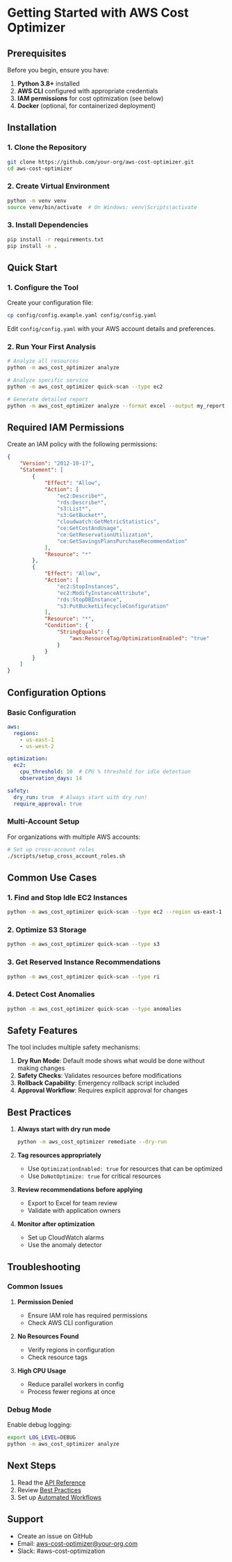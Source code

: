 # Getting Started with AWS Cost Optimizer

## Prerequisites

Before you begin, ensure you have:

1. **Python 3.8+** installed
2. **AWS CLI** configured with appropriate credentials
3. **IAM permissions** for cost optimization (see below)
4. **Docker** (optional, for containerized deployment)

## Installation

### 1. Clone the Repository

```bash
git clone https://github.com/your-org/aws-cost-optimizer.git
cd aws-cost-optimizer
```

### 2. Create Virtual Environment

```bash
python -m venv venv
source venv/bin/activate  # On Windows: venv\Scripts\activate
```

### 3. Install Dependencies

```bash
pip install -r requirements.txt
pip install -e .
```

## Quick Start

### 1. Configure the Tool

Create your configuration file:

```bash
cp config/config.example.yaml config/config.yaml
```

Edit `config/config.yaml` with your AWS account details and preferences.

### 2. Run Your First Analysis

```bash
# Analyze all resources
python -m aws_cost_optimizer analyze

# Analyze specific service
python -m aws_cost_optimizer quick-scan --type ec2

# Generate detailed report
python -m aws_cost_optimizer analyze --format excel --output my_report
```

## Required IAM Permissions

Create an IAM policy with the following permissions:

```json
{
    "Version": "2012-10-17",
    "Statement": [
        {
            "Effect": "Allow",
            "Action": [
                "ec2:Describe*",
                "rds:Describe*",
                "s3:List*",
                "s3:GetBucket*",
                "cloudwatch:GetMetricStatistics",
                "ce:GetCostAndUsage",
                "ce:GetReservationUtilization",
                "ce:GetSavingsPlansPurchaseRecommendation"
            ],
            "Resource": "*"
        },
        {
            "Effect": "Allow",
            "Action": [
                "ec2:StopInstances",
                "ec2:ModifyInstanceAttribute",
                "rds:StopDBInstance",
                "s3:PutBucketLifecycleConfiguration"
            ],
            "Resource": "*",
            "Condition": {
                "StringEquals": {
                    "aws:ResourceTag/OptimizationEnabled": "true"
                }
            }
        }
    ]
}
```

## Configuration Options

### Basic Configuration

```yaml
aws:
  regions:
    - us-east-1
    - us-west-2

optimization:
  ec2:
    cpu_threshold: 10  # CPU % threshold for idle detection
    observation_days: 14

safety:
  dry_run: true  # Always start with dry run!
  require_approval: true
```

### Multi-Account Setup

For organizations with multiple AWS accounts:

```bash
# Set up cross-account roles
./scripts/setup_cross_account_roles.sh
```

## Common Use Cases

### 1. Find and Stop Idle EC2 Instances

```bash
python -m aws_cost_optimizer quick-scan --type ec2 --region us-east-1
```

### 2. Optimize S3 Storage

```bash
python -m aws_cost_optimizer quick-scan --type s3
```

### 3. Get Reserved Instance Recommendations

```bash
python -m aws_cost_optimizer quick-scan --type ri
```

### 4. Detect Cost Anomalies

```bash
python -m aws_cost_optimizer quick-scan --type anomalies
```

## Safety Features

The tool includes multiple safety mechanisms:

1. **Dry Run Mode**: Default mode shows what would be done without making changes
2. **Safety Checks**: Validates resources before modifications
3. **Rollback Capability**: Emergency rollback script included
4. **Approval Workflow**: Requires explicit approval for changes

## Best Practices

1. **Always start with dry run mode**
   ```bash
   python -m aws_cost_optimizer remediate --dry-run
   ```

2. **Tag resources appropriately**
   - Use `OptimizationEnabled: true` for resources that can be optimized
   - Use `DoNotOptimize: true` for critical resources

3. **Review recommendations before applying**
   - Export to Excel for team review
   - Validate with application owners

4. **Monitor after optimization**
   - Set up CloudWatch alarms
   - Use the anomaly detector

## Troubleshooting

### Common Issues

1. **Permission Denied**
   - Ensure IAM role has required permissions
   - Check AWS CLI configuration

2. **No Resources Found**
   - Verify regions in configuration
   - Check resource tags

3. **High CPU Usage**
   - Reduce parallel workers in config
   - Process fewer regions at once

### Debug Mode

Enable debug logging:

```bash
export LOG_LEVEL=DEBUG
python -m aws_cost_optimizer analyze
```

## Next Steps

1. Read the [API Reference](api_reference.md)
2. Review [Best Practices](best_practices.md)
3. Set up [Automated Workflows](.github/workflows/daily_discovery.yml)

## Support

- Create an issue on GitHub
- Email: aws-cost-optimizer@your-org.com
- Slack: #aws-cost-optimization
